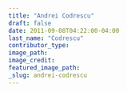 ```yaml
---
title: "Andrei Codrescu"
draft: false
date: 2011-09-08T04:22:00-04:00
last_name: "Codrescu"
contributor_type:
image_path:
image_credit:
featured_image_path:
_slug: andrei-codrescu
---
```

